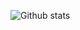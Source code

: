 ![Github stats](https://github-readme-stats.vercel.app/api?username=rmharp)
<!-- 
Fix ownership of repos
![Top languages](https://github-readme-stats.vercel.app/api/top-langs/?username=rmharp&size_weight=0.5&count_weight=0.5&layout=compact)
-- !>
